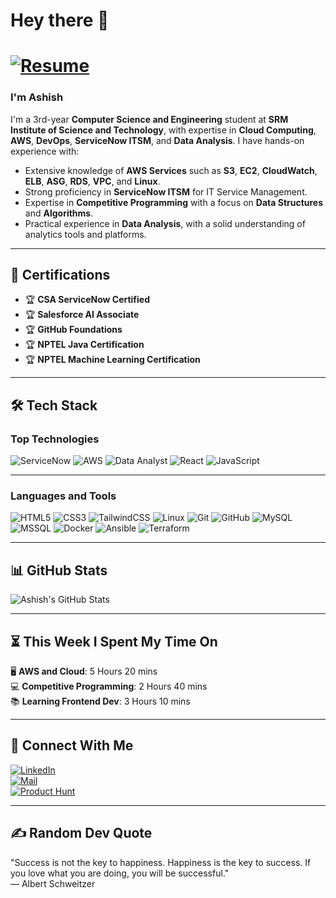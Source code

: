 # Hey there 👋  

# [![Resume](https://img.shields.io/badge/Resume-282C34?style=flat&logo=read-the-docs&logoColor=white)](https://drive.google.com/file/d/1X73Z6kTld5SrUPchTjq3rv73gOwEqjgs/view?usp=drive_link)

### I'm **Ashish** 

I'm a 3rd-year **Computer Science and Engineering** student at **SRM Institute of Science and Technology**, with expertise in **Cloud Computing**, **AWS**, **DevOps**, **ServiceNow ITSM**, and **Data Analysis**. I have hands-on experience with:

- Extensive knowledge of **AWS Services** such as **S3**, **EC2**, **CloudWatch**, **ELB**, **ASG**, **RDS**, **VPC**, and **Linux**.
- Strong proficiency in **ServiceNow ITSM** for IT Service Management.
- Expertise in **Competitive Programming** with a focus on **Data Structures** and **Algorithms**.
- Practical experience in **Data Analysis**, with a solid understanding of analytics tools and platforms.

---

## 🚀 **Certifications**  
- 🏆 **CSA ServiceNow Certified** 
- 🏆 **Salesforce AI Associate**  
- 🏆 **GitHub Foundations**  
- 🏆 **NPTEL Java Certification**
- 🏆 **NPTEL Machine Learning Certification**

---

## 🛠️ Tech Stack  

### Top Technologies  
![ServiceNow](https://img.shields.io/badge/ServiceNow-273347?style=flat&logo=servicenow&logoColor=white)
![AWS](https://img.shields.io/badge/AWS-FF9900?style=flat&logo=amazonaws&logoColor=white)
![Data Analyst](https://img.shields.io/badge/Data%20Analyst-4479A1?style=flat&logo=databricks&logoColor=white)
![React](https://img.shields.io/badge/React-20232A?style=flat&logo=react&logoColor=61DAFB)
![JavaScript](https://img.shields.io/badge/JavaScript-323330?style=flat&logo=javascript&logoColor=F7DF1E)

---

### Languages and Tools  
![HTML5](https://img.shields.io/badge/HTML5-E34F26?style=flat&logo=html5&logoColor=white)
![CSS3](https://img.shields.io/badge/CSS3-1572B6?style=flat&logo=css3&logoColor=white)
![TailwindCSS](https://img.shields.io/badge/Tailwind_CSS-38B2AC?style=flat&logo=tailwind-css&logoColor=white)
![Linux](https://img.shields.io/badge/Linux-FCC624?style=flat&logo=linux&logoColor=black)
![Git](https://img.shields.io/badge/Git-F05032?style=flat&logo=git&logoColor=white)
![GitHub](https://img.shields.io/badge/GitHub-181717?style=flat&logo=github&logoColor=white)
![MySQL](https://img.shields.io/badge/MySQL-00000F?style=flat&logo=mysql&logoColor=white)
![MSSQL](https://img.shields.io/badge/Microsoft%20SQL%20Server-CC2927?style=flat&logo=microsoft-sql-server&logoColor=white)
![Docker](https://img.shields.io/badge/Docker-2496ED?style=flat&logo=docker&logoColor=white)
![Ansible](https://img.shields.io/badge/Ansible-EE0000?style=flat&logo=ansible&logoColor=white)
![Terraform](https://img.shields.io/badge/Terraform-623CE4?style=flat&logo=terraform&logoColor=white)

---
## 📊 **GitHub Stats**  

![Ashish's GitHub Stats](https://github-readme-stats.vercel.app/api?username=ASHISH15012005&show_icons=true&theme=tokyonight)

---
## ⏳ **This Week I Spent My Time On**

🖥️ **AWS and Cloud**: 5 Hours 20 mins  
💻 **Competitive Programming**: 2 Hours 40 mins  
📚 **Learning Frontend Dev**: 3 Hours 10 mins  

---

## 🤝 **Connect With Me**

[![LinkedIn](https://img.shields.io/badge/LinkedIn-0077B5?style=flat&logo=linkedin&logoColor=white)](https://www.linkedin.com/in/ashishk169/)  
[![Mail](https://img.shields.io/badge/Email-D14836?style=flat&logo=gmail&logoColor=white)](mailto:kodumuruashish15012005@gmail.com)  
[![Product Hunt](https://img.shields.io/badge/Product%20Hunt-DA552F?style=flat&logo=producthunt&logoColor=white)](https://www.producthunt.com/@ashish_kodumuru1)  

---

## ✍️ **Random Dev Quote**

"Success is not the key to happiness. Happiness is the key to success. If you love what you are doing, you will be successful."  
— Albert Schweitzer


